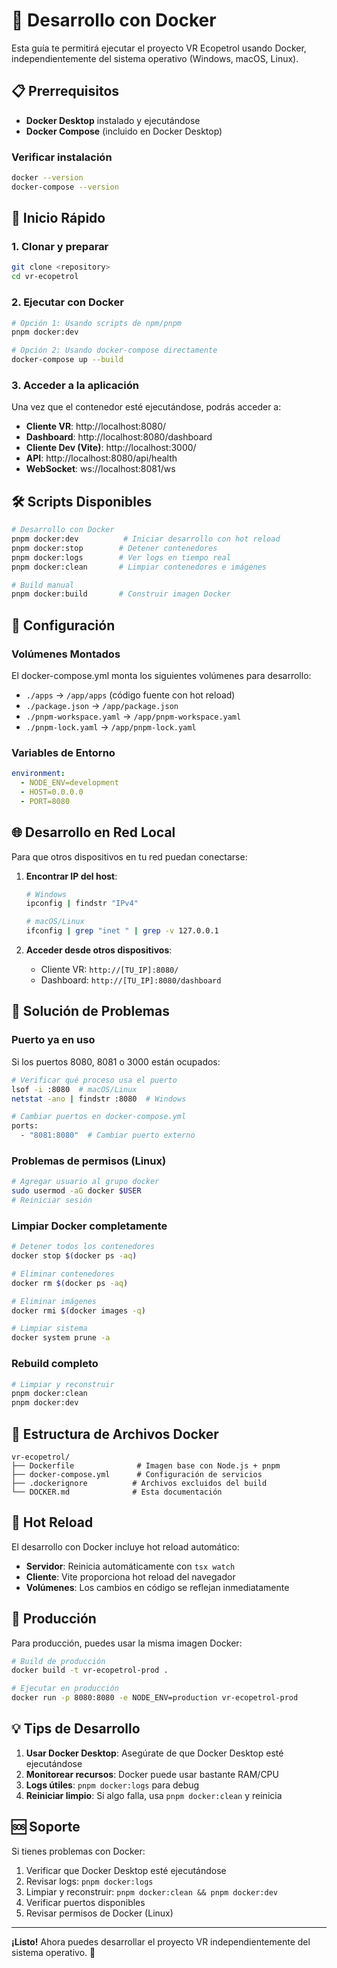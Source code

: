 # 🐳 Desarrollo con Docker

Esta guía te permitirá ejecutar el proyecto VR Ecopetrol usando Docker, independientemente del sistema operativo (Windows, macOS, Linux).

## 📋 Prerrequisitos

- **Docker Desktop** instalado y ejecutándose
- **Docker Compose** (incluido en Docker Desktop)

### Verificar instalación

```bash
docker --version
docker-compose --version
```

## 🚀 Inicio Rápido

### 1. Clonar y preparar

```bash
git clone <repository>
cd vr-ecopetrol
```

### 2. Ejecutar con Docker

```bash
# Opción 1: Usando scripts de npm/pnpm
pnpm docker:dev

# Opción 2: Usando docker-compose directamente
docker-compose up --build
```

### 3. Acceder a la aplicación

Una vez que el contenedor esté ejecutándose, podrás acceder a:

- **Cliente VR**: http://localhost:8080/
- **Dashboard**: http://localhost:8080/dashboard
- **Cliente Dev (Vite)**: http://localhost:3000/
- **API**: http://localhost:8080/api/health
- **WebSocket**: ws://localhost:8081/ws

## 🛠️ Scripts Disponibles

```bash
# Desarrollo con Docker
pnpm docker:dev          # Iniciar desarrollo con hot reload
pnpm docker:stop        # Detener contenedores
pnpm docker:logs        # Ver logs en tiempo real
pnpm docker:clean       # Limpiar contenedores e imágenes

# Build manual
pnpm docker:build       # Construir imagen Docker
```

## 🔧 Configuración

### Volúmenes Montados

El docker-compose.yml monta los siguientes volúmenes para desarrollo:

- `./apps` → `/app/apps` (código fuente con hot reload)
- `./package.json` → `/app/package.json`
- `./pnpm-workspace.yaml` → `/app/pnpm-workspace.yaml`
- `./pnpm-lock.yaml` → `/app/pnpm-lock.yaml`

### Variables de Entorno

```yaml
environment:
  - NODE_ENV=development
  - HOST=0.0.0.0
  - PORT=8080
```

## 🌐 Desarrollo en Red Local

Para que otros dispositivos en tu red puedan conectarse:

1. **Encontrar IP del host**:

   ```bash
   # Windows
   ipconfig | findstr "IPv4"

   # macOS/Linux
   ifconfig | grep "inet " | grep -v 127.0.0.1
   ```

2. **Acceder desde otros dispositivos**:
   - Cliente VR: `http://[TU_IP]:8080/`
   - Dashboard: `http://[TU_IP]:8080/dashboard`

## 🐛 Solución de Problemas

### Puerto ya en uso

Si los puertos 8080, 8081 o 3000 están ocupados:

```bash
# Verificar qué proceso usa el puerto
lsof -i :8080  # macOS/Linux
netstat -ano | findstr :8080  # Windows

# Cambiar puertos en docker-compose.yml
ports:
  - "8081:8080"  # Cambiar puerto externo
```

### Problemas de permisos (Linux)

```bash
# Agregar usuario al grupo docker
sudo usermod -aG docker $USER
# Reiniciar sesión
```

### Limpiar Docker completamente

```bash
# Detener todos los contenedores
docker stop $(docker ps -aq)

# Eliminar contenedores
docker rm $(docker ps -aq)

# Eliminar imágenes
docker rmi $(docker images -q)

# Limpiar sistema
docker system prune -a
```

### Rebuild completo

```bash
# Limpiar y reconstruir
pnpm docker:clean
pnpm docker:dev
```

## 📁 Estructura de Archivos Docker

```
vr-ecopetrol/
├── Dockerfile              # Imagen base con Node.js + pnpm
├── docker-compose.yml      # Configuración de servicios
├── .dockerignore          # Archivos excluidos del build
└── DOCKER.md              # Esta documentación
```

## 🔄 Hot Reload

El desarrollo con Docker incluye hot reload automático:

- **Servidor**: Reinicia automáticamente con `tsx watch`
- **Cliente**: Vite proporciona hot reload del navegador
- **Volúmenes**: Los cambios en código se reflejan inmediatamente

## 🚀 Producción

Para producción, puedes usar la misma imagen Docker:

```bash
# Build de producción
docker build -t vr-ecopetrol-prod .

# Ejecutar en producción
docker run -p 8080:8080 -e NODE_ENV=production vr-ecopetrol-prod
```

## 💡 Tips de Desarrollo

1. **Usar Docker Desktop**: Asegúrate de que Docker Desktop esté ejecutándose
2. **Monitorear recursos**: Docker puede usar bastante RAM/CPU
3. **Logs útiles**: `pnpm docker:logs` para debug
4. **Reiniciar limpio**: Si algo falla, usa `pnpm docker:clean` y reinicia

## 🆘 Soporte

Si tienes problemas con Docker:

1. Verificar que Docker Desktop esté ejecutándose
2. Revisar logs: `pnpm docker:logs`
3. Limpiar y reconstruir: `pnpm docker:clean && pnpm docker:dev`
4. Verificar puertos disponibles
5. Revisar permisos de Docker (Linux)

---

**¡Listo!** Ahora puedes desarrollar el proyecto VR independientemente del sistema operativo. 🎉
